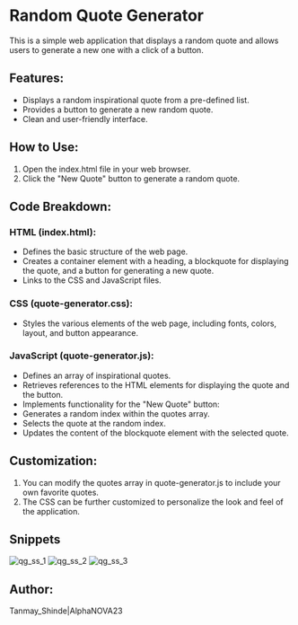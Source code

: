# Random Quote Generator
This is a simple web application that displays a random quote and allows users to generate a new one with a click of a button.

## Features:

- Displays a random inspirational quote from a pre-defined list.
- Provides a button to generate a new random quote.
- Clean and user-friendly interface.

## How to Use:

1. Open the index.html file in your web browser.
2. Click the "New Quote" button to generate a random quote.

## Code Breakdown:

### HTML (index.html):
- Defines the basic structure of the web page.
- Creates a container element with a heading, a blockquote for displaying the quote, and a button for generating a new quote.
- Links to the CSS and JavaScript files.

### CSS (quote-generator.css):
- Styles the various elements of the web page, including fonts, colors, layout, and button appearance.

### JavaScript (quote-generator.js):
- Defines an array of inspirational quotes.
- Retrieves references to the HTML elements for displaying the quote and the button.
- Implements functionality for the "New Quote" button:
- Generates a random index within the quotes array.
- Selects the quote at the random index.
- Updates the content of the blockquote element with the selected quote.

## Customization:

1. You can modify the quotes array in quote-generator.js to include your own favorite quotes.
2. The CSS can be further customized to personalize the look and feel of the application.

## Snippets
![qg_ss_1](https://github.com/user-attachments/assets/c7a433e9-8381-4742-ac05-9ca5a48431a9)
![qg_ss_2](https://github.com/user-attachments/assets/64ef3808-2842-4741-93c3-209c5da3f3e9)
![qg_ss_3](https://github.com/user-attachments/assets/32e49022-8fe7-4f44-b46a-8db4678fa0aa)

## Author:

Tanmay_Shinde|AlphaNOVA23

